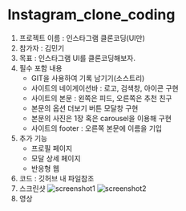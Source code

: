 # Instagram_clone_coding

1. 프로젝트 이름 : 인스타그램 클론코딩(UI만)
2. 참가자 : 김민기
3. 목표 : 인스타그램 UI를 클론코딩해보자.
4. 필수 포함 내용
   - GIT을 사용하여 기록 남기기(소스트리)
   - 사이트의 네이게이션바 : 로고, 검색창, 아이콘 구현
   - 사이트의 본문 : 왼쪽은 피드, 오른쪽은 추천 친구
   - 본문의 옵션 더보기 버튼 모달창 구현
   - 본문의 사진은 1장 혹은 carousel을 이용해 구현
   - 사이트의 footer : 오른쪽 본문에 이름을 기입
5. 추가 기능
   - 프로필 페이지
   - 모달 상세 페이지
   - 반응형 웹
6. 코드 : 깃허브 내 파일참조
7. 스크린샷
![screenshot1](https://user-images.githubusercontent.com/102304276/166185481-1d9e094b-3304-4ebc-9830-ccaa4fdb2ffb.png)
![screenshot2](https://user-images.githubusercontent.com/102304276/166185491-04a7156a-b700-43f9-a884-3c585f18447d.png)
8. 영상

